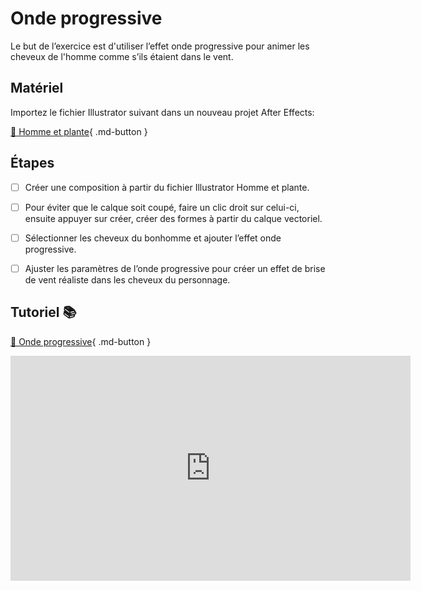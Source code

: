 # Onde progressive
Le but de l’exercice est d'utiliser l’effet onde progressive pour animer les cheveux de l'homme comme s’ils étaient dans le vent.    
      
## Matériel

Importez le fichier Illustrator suivant dans un nouveau projet After Effects:   

[📁 Homme et plante](https://cmontmorency365-my.sharepoint.com/:u:/g/personal/lora_boisvert_cmontmorency_qc_ca/ESz1fLdIdnpOmwPS67Hp6tYBaEf4S9LIdNb1Y2zBKnWtNA?e=EvDAtL){ .md-button }       

      

## Étapes

- [ ] Créer une composition à partir du fichier Illustrator Homme et plante.
- [ ] Pour éviter que le calque soit coupé, faire un clic droit sur celui-ci, ensuite appuyer sur créer, créer des formes à partir du calque vectoriel.
- [ ] Sélectionner les cheveux du bonhomme et ajouter l’effet onde progressive.
- [ ] Ajuster les paramètres de l’onde progressive pour créer un effet de brise de vent réaliste dans les cheveux du personnage.


      


## Tutoriel 📚
[📁 Onde progressive](https://cmontmorency365.sharepoint.com/:v:/s/TIM-582214-Animation2d77/EX9ajx8UpMxCqE_Ed9PsYlIBlPqeaHhtyH7W2-vJ3sjBGQ?e=2GJlA0){ .md-button }          

<iframe src="https://cmontmorency365.sharepoint.com/sites/TIM-582214-Animation2d77/_layouts/15/embed.aspx?UniqueId=1f8f5a7f-a414-42cc-a84f-c477d3ec6252&embed=%7B%22ust%22%3Atrue%2C%22hv%22%3A%22CopyEmbedCode%22%7D&referrer=StreamWebApp&referrerScenario=EmbedDialog.Create" width="640" height="360" frameborder="0" scrolling="no" allowfullscreen title="03_onde_progressive.mp4"></iframe>
